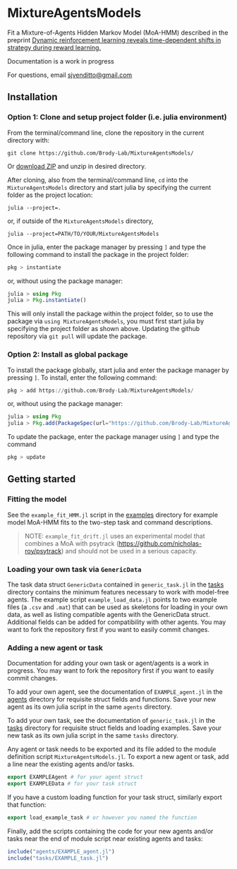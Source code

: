 # MixtureAgentsModels
Fit a Mixture-of-Agents Hidden Markov Model (MoA-HMM) described in the preprint <a href=https://www.biorxiv.org/content/10.1101/2024.02.28.582617v1>Dynamic reinforcement learning reveals time-dependent shifts in strategy during reward learning.</a>

Documentation is a work in progress

For questions, email sjvenditto@gmail.com

## Installation
### Option 1: Clone and setup project folder (i.e. julia environment)
From the terminal/command line, clone the repository in the current directory with:
```
git clone https://github.com/Brody-Lab/MixtureAgentsModels/
```
Or <a href=https://github.com/Brody-Lab/MixtureAgentsModels/archive/refs/heads/main.zip>download ZIP</a> and unzip in desired directory.

After cloning, also from the terminal/command line, `cd` into the `MixtureAgentsModels` directory and start julia by specifying the current folder as the project location:
```
julia --project=.
```
or, if outside of the `MixtureAgentsModels` directory,
```
julia --project=PATH/TO/YOUR/MixtureAgentsModels
```

Once in julia, enter the package manager by pressing `]` and type the following command to install the package in the project folder:
```julia
pkg > instantiate
```
or, without using the package manager:
```julia
julia > using Pkg
julia > Pkg.instantiate()
```
This will only install the package within the project folder, so to use the package via `using MixtureAgentsModels`, you must first start julia by specifying the project folder as shown above. Updating the github repository via `git pull` will update the package.

### Option 2: Install as global package
To install the package globally, start julia and enter the package manager by pressing `]`. To install, enter the following command:
```julia
pkg > add https://github.com/Brody-Lab/MixtureAgentsModels/
```
or, without using the package manager:
```julia
julia > using Pkg
julia > Pkg.add(PackageSpec(url="https://github.com/Brody-Lab/MixtureAgentsModels/"))
```
To update the package, enter the package manager using `]` and type the command 
```julia
pkg > update
```

## Getting started
### Fitting the model
See the `example_fit_HMM.jl` script in the <a href=https://github.com/Brody-Lab/MixtureAgentsModels/tree/main/examples>examples</a> directory for example model MoA-HMM fits to the two-step task and command descriptions. 
> NOTE: `example_fit_drift.jl` uses an experimental model that combines a MoA with psytrack (https://github.com/nicholas-roy/psytrack) and should not be used in a serious capacity.

### Loading your own task via `GenericData`
The task data struct `GenericData` contained in `generic_task.jl` in the <a href=https://github.com/Brody-Lab/MixtureAgentsModels/tree/main/src/tasks>tasks</a> directory contains the minimum features necessary to work with model-free agents. The example script `example_load_data.jl` points to two example files (a `.csv` and `.mat`) that can be used as skeletons for loading in your own data, as well as listing compatible agents with the GenericData struct. Additional fields can be added for compatibility with other agents. You may want to fork the repository first if you want to easily commit changes.

### Adding a new agent or task
Documentation for adding your own task or agent/agents is a work in progress. You may want to fork the repository first if you want to easily commit changes.

To add your own agent, see the documentation of `EXAMPLE_agent.jl` in the <a href=https://github.com/Brody-Lab/MixtureAgentsModels/tree/main/src/agents>agents</a> directory for requisite struct fields and functions. Save your new agent as its own julia script in the same `agents` directory.

To add your own task, see the documentation of `generic_task.jl` in the <a href=https://github.com/Brody-Lab/MixtureAgentsModels/tree/main/src/tasks>tasks</a> directory for requisite struct fields and loading examples. Save your new task as its own julia script in the same `tasks` directory.

Any agent or task needs to be exported and its file added to the module definition script `MixtureAgentsModels.jl`. To export a new agent or task, add a line near the existing agents and/or tasks.
```julia
export EXAMPLEAgent # for your agent struct
export EXAMPLEData # for your task struct
```

If you have a custom loading function for your task struct, similarly export that function:
```julia
export load_example_task # or however you named the function
```

Finally, add the scripts containing the code for your new agents and/or tasks near the end of module script near existing agents and tasks:
```julia
include("agents/EXAMPLE_agent.jl")
include("tasks/EXAMPLE_task.jl")
```




